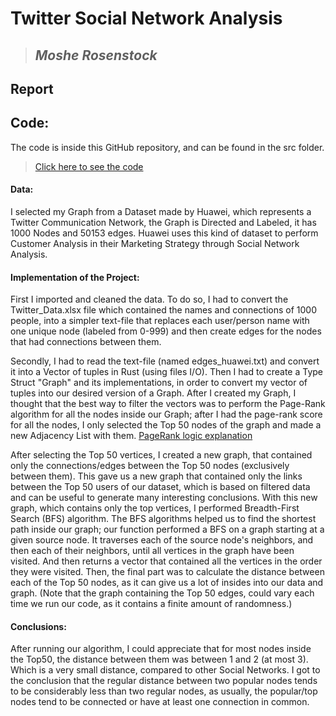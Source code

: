 # Twitter Social Network Analysis

> ## *Moshe Rosenstock*

## Report  
   
## Code:
The code is inside this GitHub repository, and can be found in the src folder.
> [Click here to see the code](https://github.com/mosherosenstock/twitter_social_network_analysis_rust)


#### Data:  
I selected my Graph from a Dataset made by Huawei, which represents a Twitter Communication Network, the Graph is Directed and Labeled, it has 1000 Nodes and 50153 edges. Huawei uses this kind of dataset to perform Customer Analysis in their Marketing Strategy through Social Network Analysis.
  
#### Implementation of the Project:  
First I imported and cleaned the data. To do so, I had to convert the Twitter_Data.xlsx file which contained the names and connections of 1000 people, into a simpler text-file that replaces each user/person name with one unique node (labeled from 0-999) and then create edges for the nodes that had connections between them.  
  
Secondly, I had to read the text-file (named edges_huawei.txt) and convert it into a Vector of tuples in Rust (using files I/O). Then I had to create a Type Struct "Graph" and its implementations, in order to convert my vector of tuples into our desired version of a Graph. After I created my Graph, I thought that the best way to filter the vectors was to perform the Page-Rank algorithm for all the nodes inside our Graph; after I had the page-rank score for all the nodes, I only selected the Top 50 nodes of the graph and made a new Adjacency List with them.  [PageRank logic explanation](https://en.wikipedia.org/wiki/PageRank)
  
After selecting the Top 50 vertices, I created a new graph, that contained only the connections/edges between the Top 50 nodes (exclusively between them). This gave us a new graph that contained only the links between the Top 50 users of our dataset, which is based on filtered data and can be useful to generate many interesting conclusions. With this new graph, which contains only the top vertices, I performed Breadth-First Search (BFS) algorithm. The BFS algorithms helped us to find the shortest path inside our graph; our function performed a BFS on a graph starting at a given source node. It traverses each of the source node's neighbors, and then each of their neighbors, until all vertices in the graph have been visited. And then returns a vector that contained all the vertices in the order they were visited. Then, the final part was to calculate the distance between each of the Top 50 nodes, as it can give us a lot of insides into our data and graph.
(Note that the graph containing the Top 50 edges, could vary each time we run our code, as it contains a finite amount of randomness.)  
    
#### Conclusions:   
After running our algorithm, I could appreciate that for most nodes inside the Top50, the distance between them was between 1 and 2 (at most 3). Which is a very small distance, compared to other Social Networks. I got to the conclusion that the regular distance between two popular nodes tends to be considerably less than two regular nodes, as usually, the popular/top nodes tend to be connected or have at least one connection in common.